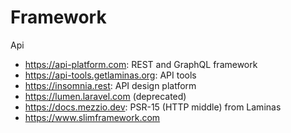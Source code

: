 # Framework

Api
* https://api-platform.com: REST and GraphQL framework
* https://api-tools.getlaminas.org: API tools
* https://insomnia.rest: API design platform
* https://lumen.laravel.com (deprecated)
* https://docs.mezzio.dev: PSR-15 (HTTP middle) from Laminas
* https://www.slimframework.com
